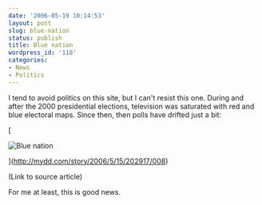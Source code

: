 ```yaml
---
date: '2006-05-19 10:14:53'
layout: post
slug: blue-nation
status: publish
title: Blue nation
wordpress_id: '110'
categories:
- News
- Politics
---
```


I tend to avoid politics on this site, but I can't resist this one. During and after the 2000 presidential elections, television was saturated with red and blue electoral maps. Since then, then polls have drifted just a bit:

[


![Blue nation](http://www.phfactor.net/wp-pics/Electoral_Map.png)



](http://mydd.com/story/2006/5/15/202917/008)

(Link to source article)

For me at least, this is good news.
